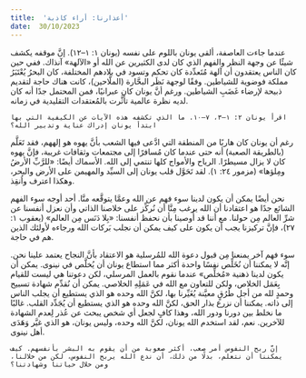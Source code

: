 ```yaml
---
title:  'أعذارنا: أراء كاذبة'
date:  30/10/2023
---
```


عندما جاءت العاصفة، ألقى يونان باللوم على نفسه (يونان ١: ١–١٢). إنَّ موقفه يكشف شيئًا عن وجهة النظر والفهم الذي كان لدى الكثيرين عن الله أو «الآلهة» آنذاك. ففي حين كان الناس يعتقدون أن آلهة مُتَعدِّدة كان تحكم وتسود في بلادهم المختلفة، كان البحرُ يُعْتَبَرُ مملكة فوضوية للشياطين. وفقًا لوجهة نَظَر البحَّارة (الملَّاحين)، كانت هناك حاجة لتقديم ذبيحة لإرضاء غَضَبِ الشياطين. ورغم أنَّ يونان كان عبرانيًا، فمن المحتمل جدًا أنه كان لديه نظرة عالمية تأثَّرت بالمُعتقدات التقليدية في زمانه.

`اقرأ يونان ٢: ١–٣، ٧–١٠. ما الذي تكشفه هذه الآيات عن الكيفية التي بها ابتدأ يونان إدراك عناية وتدبير الله؟`

رغم أن يونان كان هاربًا من المنطقة التي ادَّعى فيها الشعب بأنَّ يهوه هو إلههم، فقد تَعَلَّم (بالطريقة الصعبة) أنه حتى عندما كان مُسافرًا إلى مجتمعات وثقافات غريبة، فإنَّ يهوه كان لا يزال مسيطرًا. الرياح والأمواج كلها تنتمي إلى الله. الأسماك أيضًا: «للرَّبِّ الأرضُ ومِلؤها» (مزمور ٢٤: ١). لقد تَحَوَّل قلب يونان إلى السيِّد والمهيمن على الأرض والبحر، وهكذا اعترف واُنقِذ.

نحن أيضًا يمكن أن يكون لدينا سوء فهم عن الله وعمَّا يتوقَّعه منَّا. أحد أوجه سوء الفهم الشائع جدًا هو اعتقادنا أن الله يرغب مِنَّا أن نُركِّز على خلاصنا الذاتي وأن نعزل أنفسنا عن شرِّ العالم مِن حولنا. مع أننا قد أُوصينا بأن نحفظ أنفسنا: «بِلا دَنَس مِن العالم» (يعقوب ١: ٢٧)، فإنَّ تركيزنا يجب أن يكون على كيف يمكن أن نجلب بَركات الله ورجاءه لأولئك الذين هم في حاجة.

سوء فهم آخر يمنعنا مِن قبول دعوة الله للمُرسلية هو الاعتقاد بأنَّ النجاح يعتمد علينا نحن. إنَّه لا يمكننا أن نُخَلِّص نفسًا واحدة أكثر مما استطاع يونان أن يُخلَّص في نينوى. يمكن أن يكون لدينا ذهنية «مُخلِّص» عندما نقوم بالعمل المرسلي، لكن دعوتنا هي ليست للقيام بِعَمَل الخلاص، ولكن للتعاون مع الله في عَمَلِهِ الخلاصي. يمكن أن نُقدِّم شهادة تسبيح وحمدٍ لله من أجل طُرُقٍ معيَّنة يُغَيِّرنا بها، لكنَّ الله وحده هو الذي يستطيع أن يجلب الناس إلى ذاته. يمكننا أن نزرع بذار الحق، لكنَّ الله وحده هو الذي يستطيع أن يُجَدِّد القلب. غالبًا ما نخلط بين دورنا ودور الله، وهذا كافٍ لجعل أي شخص يبحث عن عُذر لِعدم الشهادة للآخرين. نعم، لقد استخدم الله يونان، لكنَّ الله وحده، وليس يونان، هو الذي غيَّر وَهَدَى أهل نينوى.

`إنَّ ربح النفوس أمر صعب، أكثر صعوبة من أن يقوم به البشر بأنفسهم. كيف يمكننا أن نتعلم، بدلًا من ذلك، أن ندع الله يربح النفوس، لكن من خلالنا، ومن خلال حياتنا وشهادتنا؟`